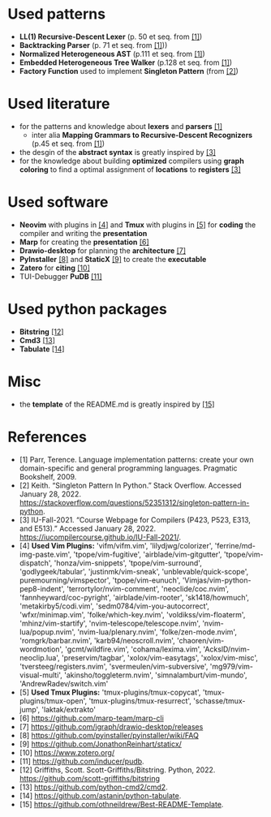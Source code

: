 # Used patterns
- **LL(1) Recursive-Descent Lexer** (p. 50 et seq. from [[1]](#1))
- **Backtracking Parser** (p. 71 et seq. from [[1]](#1)))
- **Normalized Heterogeneous AST** (p.111 et seq. from [[1]](#1))
- **Embedded Heterogeneous Tree Walker** (p.128 et seq. from [[1]](#1))
- **Factory Function** used to implement **Singleton Pattern** (from [[2]](#2))

# Used literature
- for the patterns and knowledge about **lexers** and **parsers** [[1]](#1)
  - inter alia **Mapping Grammars to Recursive-Descent Recognizers** (p.45 et seq. from [[1]](#1))
- the desgin of the **abstract syntax** is greatly inspired by [[3]](#3)
- for the knowledge about building **optimized** compilers using **graph coloring** to find a optimal assignment of **locations** to **registers** [[3]](#3)

# Used software
- **Neovim** with plugins in [[4]](#4) and **Tmux** with plugins in [[5]](#5) for **coding** the compiler and writing the **presentation**
- **Marp** for creating the **presentation** [[6]](#6)
- **Drawio-desktop** for planning the **architecture** [[7]](#7)
- **PyInstaller** [[8]](#8) and **StaticX** [[9]](#9) to create the **executable**
- **Zatero** for **citing** [[10]](#10)
- TUI-Debugger **PuDB** [[11]](#11)

# Used python packages
- **Bitstring** [[12]](#12)
- **Cmd3** [[13]](#13)
- **Tabulate** [[14]](#14)

# Misc
- the **template** of the README.md is greatly inspired by [[15]](#15)

# References
- <a id="1">[1]</a> Parr, Terence. Language implementation patterns: create your own domain-specific and general programming languages. Pragmatic Bookshelf, 2009.
- <a id="2">[2]</a> Keith. “Singleton Pattern In Python.” Stack Overflow. Accessed January 28, 2022. https://stackoverflow.com/questions/52351312/singleton-pattern-in-python.
- <a id="3">[3]</a> IU-Fall-2021. “Course Webpage for Compilers (P423, P523, E313, and E513).” Accessed January 28, 2022. https://iucompilercourse.github.io/IU-Fall-2021/.
- <a id="4">[4]</a> **Used Vim Plugins:**
'vifm/vifm.vim', 'lilydjwg/colorizer', 'ferrine/md-img-paste.vim', 'tpope/vim-fugitive', 'airblade/vim-gitgutter', 'tpope/vim-dispatch', 'honza/vim-snippets', 'tpope/vim-surround', 'godlygeek/tabular', 'justinmk/vim-sneak', 'unblevable/quick-scope', puremourning/vimspector', 'tpope/vim-eunuch', 'Vimjas/vim-python-pep8-indent', 'terrortylor/nvim-comment', 'neoclide/coc.nvim', 'fannheyward/coc-pyright', 'airblade/vim-rooter', 'sk1418/howmuch', 'metakirby5/codi.vim', 'sedm0784/vim-you-autocorrect', 'wfxr/minimap.vim', 'folke/which-key.nvim', 'voldikss/vim-floaterm', 'mhinz/vim-startify', 'nvim-telescope/telescope.nvim', 'nvim-lua/popup.nvim', 'nvim-lua/plenary.nvim', 'folke/zen-mode.nvim', 'romgrk/barbar.nvim', 'karb94/neoscroll.nvim', 'chaoren/vim-wordmotion', 'gcmt/wildfire.vim', 'cohama/lexima.vim', 'AckslD/nvim-neoclip.lua', 'preservim/tagbar', 'xolox/vim-easytags', 'xolox/vim-misc', 'tversteeg/registers.nvim', 'svermeulen/vim-subversive', 'mg979/vim-visual-multi', 'akinsho/toggleterm.nvim', 'simnalamburt/vim-mundo', 'AndrewRadev/switch.vim'
- <a id="5">[5]</a> **Used Tmux Plugins:**
'tmux-plugins/tmux-copycat', 'tmux-plugins/tmux-open', 'tmux-plugins/tmux-resurrect', 'schasse/tmux-jump', 'laktak/extrakto'
- <a id="6">[6]</a> https://github.com/marp-team/marp-cli
- <a id="7">[7]</a> https://github.com/jgraph/drawio-desktop/releases
- <a id="8">[8]</a> https://github.com/pyinstaller/pyinstaller/wiki/FAQ
- <a id="9">[9]</a> https://github.com/JonathonReinhart/staticx/
- <a id="10">[10]</a> https://www.zotero.org/
- <a id="11">[11]</a> https://github.com/inducer/pudb.
- <a id="12">[12]</a> Griffiths, Scott. Scott-Griffiths/Bitstring. Python, 2022. https://github.com/scott-griffiths/bitstring
- <a id="13">[13]</a> https://github.com/python-cmd2/cmd2.
- <a id="14">[14]</a> https://github.com/astanin/python-tabulate.
- <a id="15">[15]</a> https://github.com/othneildrew/Best-README-Template.
